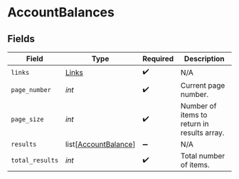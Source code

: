 # AccountBalances


## Fields

| Field                                                         | Type                                                          | Required                                                      | Description                                                   |
| ------------------------------------------------------------- | ------------------------------------------------------------- | ------------------------------------------------------------- | ------------------------------------------------------------- |
| `links`                                                       | [Links](../../models/shared/links.md)                         | :heavy_check_mark:                                            | N/A                                                           |
| `page_number`                                                 | *int*                                                         | :heavy_check_mark:                                            | Current page number.                                          |
| `page_size`                                                   | *int*                                                         | :heavy_check_mark:                                            | Number of items to return in results array.                   |
| `results`                                                     | list[[AccountBalance](../../models/shared/accountbalance.md)] | :heavy_minus_sign:                                            | N/A                                                           |
| `total_results`                                               | *int*                                                         | :heavy_check_mark:                                            | Total number of items.                                        |